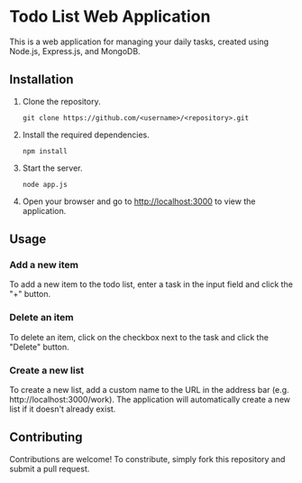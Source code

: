 <!DOCTYPE html>
<html>
  <body>
    <h1>Todo List Web Application</h1>
    <p>
      This is a web application for managing your daily tasks, created using Node.js,
      Express.js, and MongoDB.
    </p>
    <h2>Installation</h2>
    <ol>
      <li>Clone the repository.</li>
      <pre><code>git clone https://github.com/&lt;username&gt;/&lt;repository&gt;.git</code></pre>
      <li>Install the required dependencies.</li>
      <pre><code>npm install</code></pre>
      <li>Start the server.</li>
      <pre><code>node app.js</code></pre>
      <li>Open your browser and go to <a href="http://localhost:3000">http://localhost:3000</a> to view the application.</li>
    </ol>
    <h2>Usage</h2>
    <h3>Add a new item</h3>
    <p>
      To add a new item to the todo list, enter a task in the input field and click the "+" button.
    </p>
    <h3>Delete an item</h3>
    <p>
      To delete an item, click on the checkbox next to the task and click the "Delete" button.
    </p>
    <h3>Create a new list</h3>
    <p>
      To create a new list, add a custom name to the URL in the address bar (e.g. http://localhost:3000/work). The application will automatically create a new list if it doesn't already exist.
    </p>
    <h2> Contributing</h2>
    <p>Contributions are welcome! To constribute, simply fork this repository and submit a pull request.</p>
  </body>
</html>

